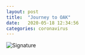 ```yaml
---
layout: post
title:  "Journey to OAK"
date:   2020-05-18 12:34:56
categories: coronavirus
---
```




![Signature]({{site.url}}/assets/clear_whale.png)
